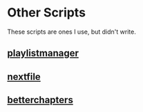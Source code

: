 # Other Scripts

These scripts are ones I use, but didn't write.

## [playlistmanager](https://github.com/jonniek/mpv-playlistmanager)

## [nextfile](https://github.com/jonniek/mpv-nextfile)

## [betterchapters](https://github.com/mpv-player/mpv/issues/4738#issuecomment-321298846)